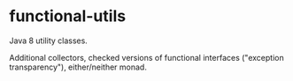 # functional-utils

Java 8 utility classes.

Additional collectors, checked versions of functional interfaces ("exception transparency"), either/neither monad.
